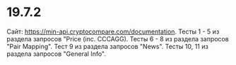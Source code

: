 # 19.7.2
Сайт: https://min-api.cryptocompare.com/documentation.
Тесты 1 - 5 из раздела запросов "Price (inc. CCCAGG).
Тесты 6 - 8 из раздела запросов "Pair Mapping".
Тест 9 из раздела запросов "News".
Тесты 10, 11 из раздела запросов "General Info".
